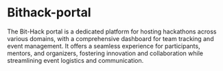 # Bithack-portal
The Bit-Hack portal is a dedicated platform for hosting hackathons across various domains, with a comprehensive dashboard for team tracking and event management. It offers a seamless experience for participants, mentors, and organizers, fostering innovation and collaboration while streamlining event logistics and communication.

